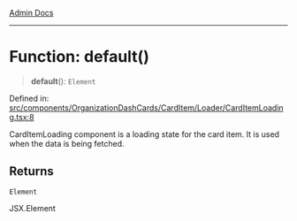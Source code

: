 [Admin Docs](/)

***

# Function: default()

> **default**(): `Element`

Defined in: [src/components/OrganizationDashCards/CardItem/Loader/CardItemLoading.tsx:8](https://github.com/PalisadoesFoundation/talawa-admin/blob/main/src/components/OrganizationDashCards/CardItem/Loader/CardItemLoading.tsx#L8)

CardItemLoading component is a loading state for the card item. It is used when the data is being fetched.

## Returns

`Element`

JSX.Element
